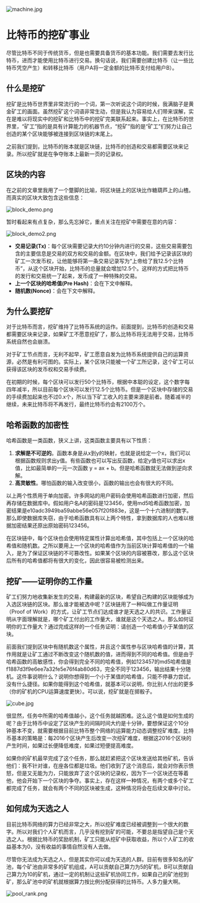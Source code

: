 ![machine.jpg][1]

# 比特币的挖矿事业
尽管比特币不同于传统货币，但是也需要具备货币的基本功能。我们需要去发行比特币，进而才能使用比特币进行交易。换句话说，我们需要创建比特币（让一些比特币凭空产生）和转移比特币（用户A将一定金额的比特币支付给用户B）。

## 什么是挖矿
挖矿是比特币世界里非常流行的一个词，第一次听说这个词的时候，我满脑子是黄金矿工的画面。虽然挖矿这个词语非常生动，但是我认为容易给人们带来误解，实在是难以将现实中的挖矿和比特币中的挖矿完美联系起来。事实上，在比特币的世界里，“矿工”指的是具有计算能力的机器节点，“挖矿”指的是“矿工”们努力让自己创造的某个区块能够被连接到区块链的末尾上。

之前我们提到，比特币的账本就是区块链，比特币的创造和交易都需要区块来记录。所以挖矿就是在争夺账本上最新一页的记录权。

## 区块的内容
在之前的文章里我用了一个蹩脚的比喻，将区块链上的区块比作糖葫芦上的山楂。而真实的区块大致包含这些信息：

![block_demo.png][2]

暂时看起来有点复杂，那么先忘掉它，重点关注在挖矿中需要在意的内容：

![block_demo2.png][3]

 - **交易记录(Tx)**：每个区块需要记录大约10分钟内进行的交易，这些交易需要包含的主要信息是交易的双方和交易的金额。在区块中，我们给予记录该区块的矿工一次发币权，让他能够将第一条交易记录写为“上帝给了我12.5个比特币”，从这个区块开始，比特币的总量就会增加12.5个。这样的方式把比特币的发行和交易统一了起来，发币成了一种特殊的交易。
 - **上一个区块的哈希值(Pre Hash)**：会在下文中解释。
 - **随机数(Nonce)**：会在下文中解释。

## 为什么要挖矿
对于比特币而言，挖矿维持了比特币系统的运作。前面提到，比特币的创造和交易都需要区块来记录，如果矿工不愿意挖矿了，那么比特币将无法用于交易，比特币系统自然也会崩溃。

对于矿工节点而言，无利不起早，矿工愿意自发为比特币系统提供自己的运算资源，必然是有利可图的。实际上，某个区块只能被一个矿工所记录，这个矿工可以获得该区块的发币权和交易手续费。

在初期的时候，每个区块可以发行50个比特币，根据中本聪的设定，这个数字每四年减半，所以目前每个区块可以发行12.5个比特币。但是一个区块中存储的交易的手续费加起来也不过0.x个，所以当下矿工收入的主要来源是前者。随着减半的继续，未来比特币将不再发行，最终比特币约会有2100万个。

## 哈希函数的加密性
哈希函数是一类函数，狭义上讲，这类函数主要具有以下性质：
1. **求解是不可逆的**。函数本身是从x到y的映射，也就是说给定一个x，我们可以根据函数规则求出y值。有些函数也可以写出反函数，给定y值也可以求出x值，比如最简单的一元一次函数 y = ax + b。但是哈希函数就无法做到逆向求解。
2. **高灵敏性**。哪怕函数的输入改变很小，函数的输出也会有很大的不同。

以上两个性质用于单向加密。许多网站的用户密码会使用哈希函数进行加密，然后再存储在数据库中。假如用户名A的密码是123456，使用md5哈希函数加密，加密结果是e10adc3949ba59abbe56e057f20f883e，这是一个十六进制的数字。那么即使数据库失窃，由于哈希函数具有以上两个特性，拿到数据库的人也难以根据加密结果还原出原始密码123456。

在区块链中，每个区块也会使用特定属性计算出哈希值，其中包括上一个区块的哈希值和随机数。之所以要用上一个区块的哈希值作为当前区块计算哈希值的一个输入，是为了保证区块链的不可篡改性。如果某个区块的内容被篡改，那么这个区块后所有的哈希值都将有很大的变化，因此很容易被检测出来。

## 挖矿——证明你的工作量
矿工们努力地收集新发生的交易，构建最新的区块，希望自己构建的区块能够成为入选区块链的区块。那么谁才能被选中呢？区块链用了一种叫做工作量证明（Proof of Work）的方式，让矿工节点们达成谁才是天选之人的共识。工作量证明从字面理解就是，哪个矿工付出的工作量大，谁就是这个天选之人。那么如何证明你的工作量大？通过完成这样的一个任务证明：请创造一个哈希值小于某值的区块。

前面我们提到区块中有随机数这个属性，并且这个属性参与区块哈希值的计算，其作用就是让矿工通过不断改变这个随机数的值，进而得到不同的哈希值。但是由于哈希函数的高敏感性，你会得到完全不同的哈希值，例如123457的md5哈希值是f1887d3f9e6ee7a32fe5e76f4ab80d63，完全不同于123456，输出结果十分随机。这件事说明什么？说明你想得到一个小于某值的哈希值，只能不停暴力尝试，没有什么捷径。如果你能得到这个哈希值，就基本可以说明，你比别人付出的更多（你的矿机的CPU运算速度更快）。可以说，挖矿就是在掷骰子。

![cube.jpg][4]

很显然，任务中所需的哈希值越小，这个任务就越困难。这么这个值是如何生成的呢？由于比特币中设定了区块产生的间隔时间大约是十分钟，要想保证这个10分钟基本不变，就需要根据目前比特币整个网络的运算能力动态调整挖矿难度。比特币基本的策略是：每2016个区块产生后改变一次挖矿难度，根据这2016个区块的产生时间，如果过长便降低难度，如果过短便提高难度。

如果你的矿机最早完成了这个任务，那么就赶紧把这个区块发送给其他矿机，告诉他们：我不针对谁，在座各位都是垃圾。他们收到了这个消息后，就会对你表示愤怒，但是又无能为力，只能放弃了这个区块的记录权，因为下一个区块还在等着他，他会开始下一个区块的争夺。事实上，存在这样一种情况，有两个或多个矿工都完成了任务，就会有两个不同的区块被生成，这种情况将会在后续文章中讨论。

## 如何成为天选之人
目前比特币网络的算力已经非常之大，所以挖矿难度已经被调整到一个很大的数字。所以对我们个人矿机而言，几乎没有挖到矿的可能，不要总是指望自己是个天选之人。根据比特币的奖励机制，矿工只能从挖矿中获取收益，所以个人矿工的收益基本为0，没有收益的事情自然没有人去做。

尽管你无法成为天选之人，但是其实你可以成为天选的人群。目前有很多知名的矿池，每个矿池由非常多的矿机组成，A可以贡献自己算力为5的矿机，B可以贡献自己算力为10的矿机，通过一定的机制让这些矿机协同工作，如果自己的矿池挖到矿，那么矿池中的矿机就根据算力按比例分配获得的比特币。人多力量大啊。

![pool_rank.png][5]

  [1]: http://blockchain8.tech/usr/uploads/2018/03/2956263330.jpg
  [2]: http://blockchain8.tech/usr/uploads/2018/03/2650690234.png
  [3]: http://blockchain8.tech/usr/uploads/2018/03/3576656148.png
  [4]: http://blockchain8.tech/usr/uploads/2018/03/788465188.jpg
  [5]: http://blockchain8.tech/usr/uploads/2018/03/3585891910.png